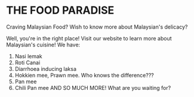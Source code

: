 # THE FOOD PARADISE
Craving Malaysian Food? Wish to know more about Malaysian's delicacy?

Well, you're in the right place! Visit our website to learn more about Malaysian's cuisine! We have:
1. Nasi lemak
2. Roti Canai
3. Diarrhoea inducing laksa
4. Hokkien mee, Prawn mee. Who knows the difference???
5. Pan mee
6. Chili Pan mee
AND SO MUCH MORE! 
What are you waiting for?


